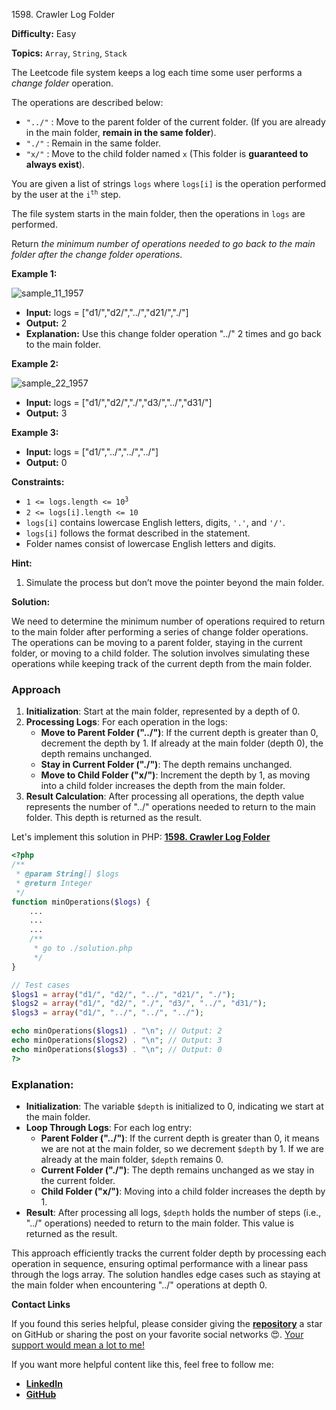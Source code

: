 1598\. Crawler Log Folder

**Difficulty:** Easy

**Topics:** `Array`, `String`, `Stack`

The Leetcode file system keeps a log each time some user performs a _change folder_ operation.

The operations are described below:

- `"../"` : Move to the parent folder of the current folder. (If you are already in the main folder, **remain in the same folder**).
- `"./"` : Remain in the same folder.
- `"x/"` : Move to the child folder named `x` (This folder is **guaranteed to always exist**).

You are given a list of strings `logs` where `logs[i]` is the operation performed by the user at the <code>i<sup>th</sup></code> step.

The file system starts in the main folder, then the operations in `logs` are performed.

Return _the minimum number of operations needed to go back to the main folder after the change folder operations_.

**Example 1:**

![sample_11_1957](https://assets.leetcode.com/uploads/2020/09/09/sample_11_1957.png)

- **Input:** logs = ["d1/","d2/","../","d21/","./"]
- **Output:** 2
- **Explanation:** Use this change folder operation "../" 2 times and go back to the main folder.

**Example 2:**

![sample_22_1957](https://assets.leetcode.com/uploads/2020/09/09/sample_22_1957.png)

- **Input:** logs = ["d1/","d2/","./","d3/","../","d31/"]
- **Output:** 3

**Example 3:**

- **Input:** logs = ["d1/","../","../","../"]
- **Output:** 0

**Constraints:**

- <code>1 <= logs.length <= 10<sup>3</sup></code>
- `2 <= logs[i].length <= 10`
- `logs[i]` contains lowercase English letters, digits, `'.'`, and `'/'`.
- `logs[i]` follows the format described in the statement.
- Folder names consist of lowercase English letters and digits.


**Hint:**
1. Simulate the process but don’t move the pointer beyond the main folder.


**Solution:**

We need to determine the minimum number of operations required to return to the main folder after performing a series of change folder operations. The operations can be moving to a parent folder, staying in the current folder, or moving to a child folder. The solution involves simulating these operations while keeping track of the current depth from the main folder.

### Approach
1. **Initialization**: Start at the main folder, represented by a depth of 0.
2. **Processing Logs**: For each operation in the logs:
    - **Move to Parent Folder ("../")**: If the current depth is greater than 0, decrement the depth by 1. If already at the main folder (depth 0), the depth remains unchanged.
    - **Stay in Current Folder ("./")**: The depth remains unchanged.
    - **Move to Child Folder ("x/")**: Increment the depth by 1, as moving into a child folder increases the depth from the main folder.
3. **Result Calculation**: After processing all operations, the depth value represents the number of "../" operations needed to return to the main folder. This depth is returned as the result.

Let's implement this solution in PHP: **[1598. Crawler Log Folder](https://github.com/mah-shamim/leet-code-in-php/tree/main/algorithms/001598-crawler-log-folder/solution.php)**

```php
<?php
/**
 * @param String[] $logs
 * @return Integer
 */
function minOperations($logs) {
    ...
    ...
    ...
    /**
     * go to ./solution.php
     */
}

// Test cases
$logs1 = array("d1/", "d2/", "../", "d21/", "./");
$logs2 = array("d1/", "d2/", "./", "d3/", "../", "d31/");
$logs3 = array("d1/", "../", "../", "../");

echo minOperations($logs1) . "\n"; // Output: 2
echo minOperations($logs2) . "\n"; // Output: 3
echo minOperations($logs3) . "\n"; // Output: 0
?>
```

### Explanation:

- **Initialization**: The variable `$depth` is initialized to 0, indicating we start at the main folder.
- **Loop Through Logs**: For each log entry:
    - **Parent Folder ("../")**: If the current depth is greater than 0, it means we are not at the main folder, so we decrement `$depth` by 1. If we are already at the main folder, `$depth` remains 0.
    - **Current Folder ("./")**: The depth remains unchanged as we stay in the current folder.
    - **Child Folder ("x/")**: Moving into a child folder increases the depth by 1.
- **Result**: After processing all logs, `$depth` holds the number of steps (i.e., "../" operations) needed to return to the main folder. This value is returned as the result.

This approach efficiently tracks the current folder depth by processing each operation in sequence, ensuring optimal performance with a linear pass through the logs array. The solution handles edge cases such as staying at the main folder when encountering "../" operations at depth 0.

**Contact Links**

If you found this series helpful, please consider giving the **[repository](https://github.com/mah-shamim/leet-code-in-php)** a star on GitHub or sharing the post on your favorite social networks 😍. [Your support would mean a lot to me!](https://isolatedcompliments.com/v09uayg6h?key=a647d02f1aafcddaf10536d7cd00bd7c)

If you want more helpful content like this, feel free to follow me:

- **[LinkedIn](https://www.linkedin.com/in/arifulhaque/)**
- **[GitHub](https://github.com/mah-shamim)** 